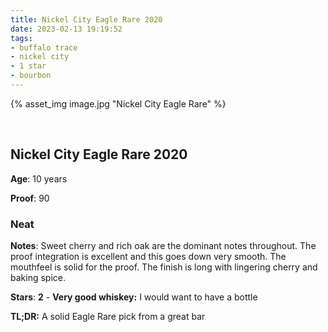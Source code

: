 ```yaml
---
title: Nickel City Eagle Rare 2020
date: 2023-02-13 19:19:52
tags:
- buffalo trace
- nickel city
- 1 star
- bourbon
---
```



{% asset_img image.jpg "Nickel City Eagle Rare" %}

&nbsp;

## Nickel City Eagle Rare 2020

**Age**: 10 years

**Proof**: 90

### Neat

**Notes**: Sweet cherry and rich oak are the dominant notes throughout. The proof integration is excellent and this goes down very smooth. The mouthfeel is solid for the proof. The finish is long with lingering cherry and baking spice.


**Stars**: **2** - **Very good whiskey:** I would want to have a bottle

**TL;DR:** A solid Eagle Rare pick from a great bar
